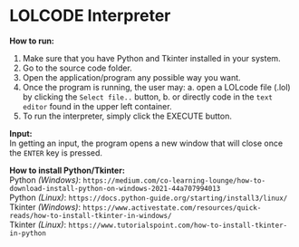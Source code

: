 # LOLCODE Interpreter

**How to run:**
1. Make sure that you have Python and Tkinter installed in your system.
2. Go to the source code folder.
3. Open the application/program any possible way you want.
4. Once the program is running, the user may:
	a. open a LOLcode file (.lol) by clicking the `Select file..` button, 
	b. or directly code in the `text editor` found in the upper left container.
5. To run the interpreter, simply click the EXECUTE button.

**Input:**<br />
In getting an input, the program opens a new window that will close once the `ENTER` key is pressed.

**How to install Python/Tkinter:**<br />
Python *(Windows)*: `https://medium.com/co-learning-lounge/how-to-download-install-python-on-windows-2021-44a707994013`<br />
Python *(Linux)*: `https://docs.python-guide.org/starting/install3/linux/`<br />
Tkinter *(Windows)*: `https://www.activestate.com/resources/quick-reads/how-to-install-tkinter-in-windows/`<br />
Tkinter *(Linux)*: `https://www.tutorialspoint.com/how-to-install-tkinter-in-python`
